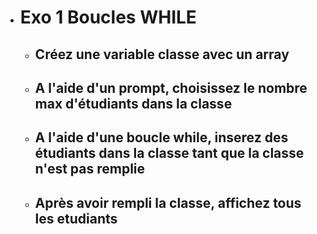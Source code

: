 - # Exo 1 Boucles WHILE
    - ## Créez une variable classe avec un array
    - ## A l'aide d'un prompt, choisissez le nombre max d'étudiants dans la classe
    - ## A l'aide d'une boucle while, inserez des étudiants dans la classe tant que la classe n'est pas remplie
    - ## Après avoir rempli la classe, affichez tous les etudiants
	